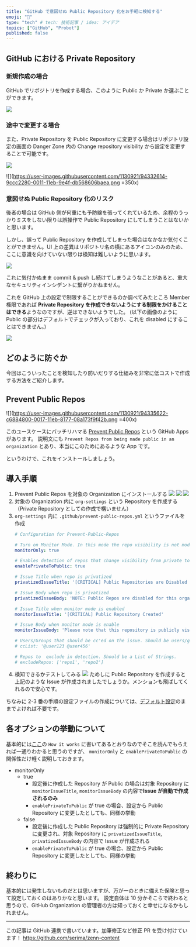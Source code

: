 ```yaml
---
title: "GitHub で意図せぬ Public Repository 化をお手軽に検知する"
emoji: "🐙"
type: "tech" # tech: 技術記事 / idea: アイデア
topics: ["GitHub", "Probot"]
published: false
---
```


## GitHub における Private Repository

### 新規作成の場合

GitHub でリポジトリを作成する場合、このように Public か Private か選ぶことができます。

![](https://user-images.githubusercontent.com/1130921/94332621-a05fa980-0011-11eb-9022-7b6586f07c24.png)

### 途中で変更する場合

また、Private Repository を Public Repository に変更する場合はリポジトリ設定の画面の Danger Zone 内の Change repository visibility から設定を変更することで可能です。

![](https://user-images.githubusercontent.com/1130921/94332617-9dfd4f80-0011-11eb-8d67-c34374e2bf07.png)

![](https://user-images.githubusercontent.com/1130921/94332614-9ccc2280-0011-11eb-9e4f-db568606baea.png =350x)

### 意図せぬ Public Repository 化のリスク

後者の場合は GitHub 側が何重にも予防線を張ってくれているため、余程のうっかりミスをしない限りは誤操作で Public Repository にしてしまうことはないかと思います。

しかし、誤って Public Repository を作成してしまった場合はなかなか気付くことができません。UI 上の差異はリポジトリ名の横にあるアイコンのみのため、ここに意識を向けていない限りは検知は難しいように思います。

![](https://user-images.githubusercontent.com/1130921/94335256-42cd5c00-0015-11eb-8da5-910a5f0d8377.png)

これに気付かぬまま commit & push し続けてしまうようなことがあると、重大なセキュリティインシデントに繋がりかねません。

これを GitHub 上の設定で制限することができるのか調べてみたところ Member 権限であれば **Private Repository を作成できないようにする制限をかけることはできる**ようなのですが、逆はできないようでした。
(以下の画像のように Public の部分はデフォルトでチェックが入っており、これを disabled にすることはできません。)

![](https://user-images.githubusercontent.com/1130921/94332620-9f2e7c80-0011-11eb-95da-2d93a1155074.png)

## どのように防ぐか

今回はこういったことを検知したり防いだりする仕組みを非常に低コストで作成する方法をご紹介します。

## Prevent Public Repos

![](https://user-images.githubusercontent.com/1130921/94335622-c6884800-0017-11eb-8177-08a173f9f42b.png =400x)

このユースケースにバッチリハマる [Prevent Public Repos](https://probot.github.io/apps/prevent-public-repos/) という GitHub Apps があります。
説明文にも `Prevent Repos from being made public in an organization` とあり、本当にこのためにあるような App です。

というわけで、これをインストールしましょう。

## 導入手順

1. Prevent Public Repos を対象の Organization にインストールする
![](https://user-images.githubusercontent.com/1130921/94332625-a190d680-0011-11eb-8d5a-53863dfdc3db.png)
![](https://user-images.githubusercontent.com/1130921/94332624-a190d680-0011-11eb-8538-1ebec373952a.png)
![](https://user-images.githubusercontent.com/1130921/94332623-a05fa980-0011-11eb-9ab9-8b5d51a570fc.png)
2. 対象の Organization 内に `org-settings` という Repository を作成する（Private Repository としての作成で構いません）
3. `org-settings` 内に `.github/prevent-public-repos.yml` というファイルを作成
    ```yaml
    # Configuration for Prevent-Public-Repos

    # Turn on Monitor Mode. In this mode the repo visibility is not modified and only an Issue is created
    monitorOnly: true

    # Enables detection of repos that change visibility from private to public (not just newly created ones)
    enablePrivateToPublic: true

    # Issue Title when repo is privatized
    privatizedIssueTitle: '[CRITICAL] Public Repositories are Disabled for this Org'

    # Issue Body when repo is privatized
    privatizedIssueBody: 'NOTE: Public Repos are disabled for this organization! Repository was automatically converted to a Private Repo. Please contact an admin to override.'

    # Issue Title when monitor mode is enabled
    monitorIssueTitle: '[CRITICAL] Public Repository Created'

    # Issue Body when monitor mode is enable
    monitorIssueBody: 'Please note that this repository is publicly visible to the internet!'

    # Users/Groups that should be cc'ed on the issue. Should be users/groups separated by a space.
    # ccList: '@user123 @user456'

    # Repos to  exclude in detection. Should be a List of Strings.
    # excludeRepos: ['repo1', 'repo2']
    ```
4. 検知できるかテストしてみる
![](https://user-images.githubusercontent.com/1130921/94332609-9a69c880-0011-11eb-85d7-a179c11ffcb9.png)
ためしに Public Repository を作成すると上記のような Issue が作成されましたでしょうか。メンションも飛ばしてくれるので安心です。

ちなみに 2-3 番の手順の設定ファイルの作成については、[デフォルト設定](https://github.com/issc29/probot-prevent-public-repos/blob/master/lib/defaults.js)のままでよければ不要です。

## 各オプションの挙動について

基本的には[ここ](https://github.com/issc29/probot-prevent-public-repos#how-it-works)の `How it works` に書いてあるとおりなのでそこを読んでもらえれば一通りわかると思うのですが、 `monitorOnly` と `enablePrivateToPublic` の関係性だけ軽く説明しておきます。

- monitorOnly
    - true
        - 設定後に作成した Repository が Public の場合は対象 Repository に `monitorIssueTitle`, `monitorIssueBody` の内容で**Issue が自動で作成されるのみ**
        - `enablePrivateToPublic` が true の場合、設定から Public Repository に変更したとしても、同様の挙動
    - false
        - 設定後に作成した Public Repository は強制的に Private Repository に変更され、対象 Repository に `privatizedIssueTitle`, `privatizedIssueBody` の内容で Issue が作成される
        - `enablePrivateToPublic` が true の場合、設定から Public Repository に変更したとしても、同様の挙動

## 終わりに

基本的には発生しないものだとは思いますが、万が一のときに備えた保険と思って設定しておくのはありかなと思います。
設定自体は 10 分かそこらで終わると思うので、GitHub Organization の管理者の方は知っておくと幸せになるかもしれません。

---

この記事は GitHub 連携で書いています。加筆修正など修正 PR を受け付けています！
https://github.com/serima/zenn-content
